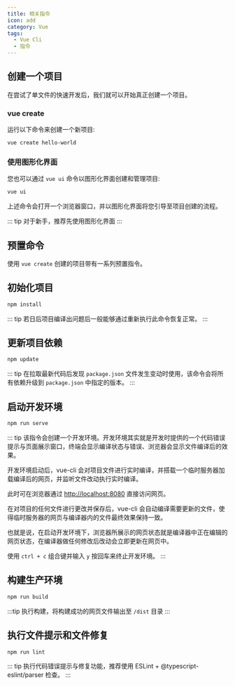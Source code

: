 ```yaml
---
title: 相关指令
icon: add
category: Vue
tags:
  - Vue Cli
  - 指令
---
```


## 创建一个项目

在尝试了单文件的快速开发后，我们就可以开始真正创建一个项目。

### vue create

运行以下命令来创建一个新项目:

```bash
vue create hello-world
```

### 使用图形化界面

您也可以通过 `vue ui` 命令以图形化界面创建和管理项目:

```bash
vue ui
```

上述命令会打开一个浏览器窗口，并以图形化界面将您引导至项目创建的流程。

::: tip
对于新手，推荐先使用图形化界面
:::

## 预置命令

使用 `vue create` 创建的项目带有一系列预置指令。

## 初始化项目

```sh
npm install
```

::: tip
若日后项目编译出问题后一般能够通过重新执行此命令恢复正常。
:::

## 更新项目依赖

```bash
npm update
```

::: tip
在拉取最新代码后发现 `package.json` 文件发生变动时使用，该命令会将所有依赖升级到 `package.json` 中指定的版本。
:::

## 启动开发环境

```bash
npm run serve
```

::: tip
该指令会创建一个开发环境。开发环境其实就是开发时提供的一个代码错误提示与页面展示窗口，终端会显示编译状态与错误、浏览器会显示文件编译后的效果。

开发环境启动后，vue-cli 会对项目文件进行实时编译，并搭载一个临时服务器加载编译后的网页，并监听文件改动执行实时编译。

此时可在浏览器通过 [http://localhost:8080](http://localhost:8080) 直接访问网页。

在对项目的任何文件进行更改并保存后，vue-cli 会自动编译需要更新的文件，使得临时服务器的网页与编译器内的文件最终效果保持一致。

也就是说，在启动开发环境下，浏览器所展示的网页状态就是编译器中正在编辑的网页状态，在编译器做任何修改后改动会立即更新在网页中。

使用 `ctrl + c` 组合键并输入 `y` 按回车来终止开发环境。
:::

## 构建生产环境

```sh
npm run build
```

:::tip
执行构建，将构建成功的网页文件输出至 `/dist` 目录
:::

## 执行文件提示和文件修复

```sh
npm run lint
```

::: tip
执行代码错误提示与修复功能，推荐使用 ESLint + @typescript-eslint/parser 检查。
:::
